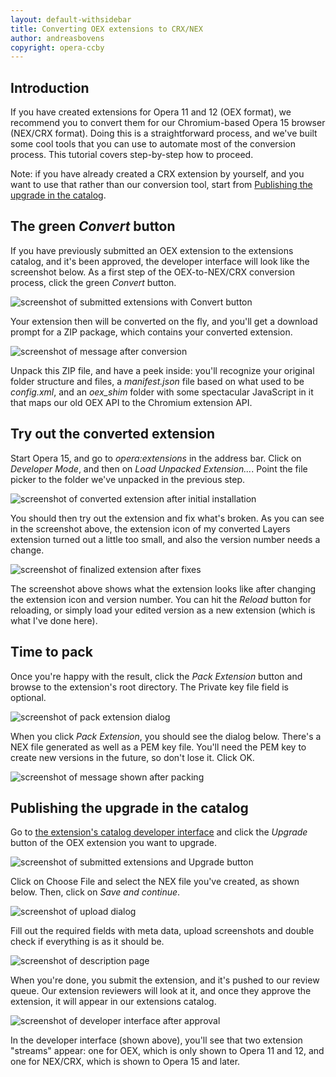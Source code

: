 ```yaml
---
layout: default-withsidebar
title: Converting OEX extensions to CRX/NEX
author: andreasbovens
copyright: opera-ccby
---
```


## Introduction

If you have created extensions for Opera 11 and 12 (OEX format), we recommend you to convert them for our Chromium-based Opera 15 browser (NEX/CRX format). Doing this is a straightforward process, and we've built some cool tools that you can use to automate most of the conversion process. This tutorial covers step-by-step how to proceed.

Note: if you have already created a CRX extension by yourself, and you want to use that rather than our conversion tool, start from [Publishing the upgrade in the catalog](#publishing_the_upgrade_in_the_catalog).

## The green *Convert* button

If you have previously submitted an OEX extension to the extensions catalog, and it's been approved, the developer interface will look like the screenshot below. As a first step of the OEX-to-NEX/CRX conversion process, click the green *Convert* button.

<img src="img/conv1.png" alt="screenshot of submitted extensions with Convert button" class="img-polaroid">

Your extension then will be converted on the fly, and you'll get a download prompt for a ZIP package, which contains your converted extension. 

<img src="img/conv2.png" alt="screenshot of message after conversion" class="img-polaroid">

Unpack this ZIP file, and have a peek inside: you'll recognize your original folder structure and files, a *manifest.json* file based on what used to be *config.xml*, and an *oex_shim* folder with some spectacular JavaScript in it that maps our old OEX API to the Chromium extension API.

## Try out the converted extension

Start Opera 15, and go to *opera:extensions* in the address bar. Click on *Developer Mode*, and then on *Load Unpacked Extension...*. Point the file picker to the folder we've unpacked in the previous step.

<img src="img/conv3.png" alt="screenshot of converted extension after initial installation" class="img-polaroid">

You should then try out the extension and fix what's broken. As you can see in the screenshot above, the extension icon of my converted Layers extension turned out a little too small, and also the version number needs a change.

<img src="img/conv4.png" alt="screenshot of finalized extension after fixes" class="img-polaroid">

The screenshot above shows what the extension looks like after changing the extension icon and version number. You can hit the *Reload* button for reloading, or simply load your edited version as a new extension (which is what I've done here).

## Time to pack

Once you're happy with the result, click the *Pack Extension* button and browse to the extension's root directory. The Private key file field is optional.

<img src="img/conv5.png" alt="screenshot of pack extension dialog" class="img-polaroid">

When you click *Pack Extension*, you should see the dialog below. There's a NEX file generated as well as a PEM key file. You'll need the PEM key to create new versions in the future, so don't lose it. Click OK.

<img src="img/conv6.png" alt="screenshot of message shown after packing" class="img-polaroid">

## Publishing the upgrade in the catalog 

Go to <a href="http://addons.opera.com/developer/">the extension's catalog developer interface</a> and click the *Upgrade* button of the OEX extension you want to upgrade.

<img src="img/conv7.png" alt="screenshot of submitted extensions and Upgrade button" class="img-polaroid">

Click on Choose File and select the NEX file you've created, as shown below. Then, click on *Save and continue*.

<img src="img/conv8.png" alt="screenshot of upload dialog" class="img-polaroid">

Fill out the required fields with meta data, upload screenshots and double check if everything is as it should be.

<img src="img/conv9.png" alt="screenshot of description page" title="" class="img-polaroid">

When you're done, you submit the extension, and it's pushed to our review queue. Our extension reviewers will look at it, and once they approve the extension, it will appear in our extensions catalog.

<img src="img/conv10.png" alt="screenshot of developer interface after approval" title="" class="img-polaroid">

In the developer interface (shown above), you'll see that two extension "streams" appear: one for OEX, which is only shown to Opera 11 and 12, and one for NEX/CRX, which is shown to Opera 15 and later.